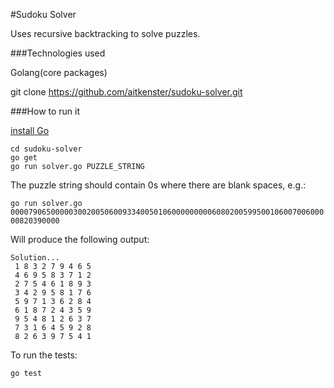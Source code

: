 #Sudoku Solver

Uses recursive backtracking to solve puzzles.

###Technologies used

Golang(core packages)

git clone https://github.com/aitkenster/sudoku-solver.git

###How to run it

[install Go](https://golang.org/doc/install)

```
cd sudoku-solver
go get
go run solver.go PUZZLE_STRING
```

The puzzle string should contain 0s where there are blank spaces, e.g.:

`go run solver.go 000079065000003002005060093340050106000000000608020059950010600700600000820390000`

Will produce the following output:
```
Solution...
 1 8 3 2 7 9 4 6 5
 4 6 9 5 8 3 7 1 2
 2 7 5 4 6 1 8 9 3
 3 4 2 9 5 8 1 7 6
 5 9 7 1 3 6 2 8 4
 6 1 8 7 2 4 3 5 9
 9 5 4 8 1 2 6 3 7
 7 3 1 6 4 5 9 2 8
 8 2 6 3 9 7 5 4 1
 ```

To run the tests:

`go test`
 
